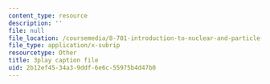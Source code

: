 ```yaml
---
content_type: resource
description: ''
file: null
file_location: /coursemedia/8-701-introduction-to-nuclear-and-particle-physics-fall-2020/2b12ef4534a39ddf6e6c55975b4d47b0_DXf8JrCEaNk.srt
file_type: application/x-subrip
resourcetype: Other
title: 3play caption file
uid: 2b12ef45-34a3-9ddf-6e6c-55975b4d47b0
---
```

